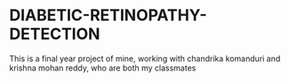 # DIABETIC-RETINOPATHY-DETECTION
This is a final year project of mine, working with chandrika komanduri and krishna mohan reddy, who are both my classmates
